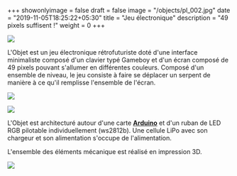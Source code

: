 +++
showonlyimage = false
draft = false
image = "/objects/pl_002.jpg"
date = "2019-11-05T18:25:22+05:30"
title = "Jeu électronique"
description = "49 pixels suffisent !"
weight = 0
+++


![](/objects/pl_002.jpg)

L'Objet est un jeu électronique rétrofuturiste doté d'une interface minimaliste composé d'un clavier typé Gameboy et d'un écran composé de 49 pixels pouvant s'allumer en différentes couleurs. Composé d'un ensemble de niveau, le jeu consiste à faire se déplacer un serpent de manière à ce qu'il remplisse l'ensemble de l'écran.  

![](/objects/pl_001.jpg)

![](/objects/pl_003.jpg) 

L'Objet est architecturé autour d'une carte [**Arduino**][1] et d'un ruban de LED RGB pilotable individuellement (ws2812b). Une cellule LiPo avec son chargeur et son alimentation s'occupe de l'alimentation. 

L'ensemble des éléments mécanique est réalisé en impression 3D. 

![](/objects/pl_004.jpg)

[1]: https://www.arduino.cc/





